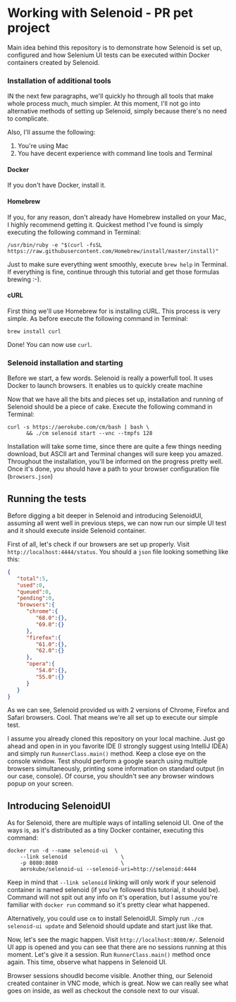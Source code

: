# Working with Selenoid - PR pet project

Main idea behind this repository is to demonstrate how Selenoid is set up, configured and how Selenium UI tests can be executed within Docker containers created by Selenoid.

### Installation of additional tools
IN the next few paragraphs, we'll quickly ho through all tools that make whole process much, much simpler. At this moment, I'll not go into alternative methods of setting up Selenoid, simply because there's no need to complicate.

Also, I'll assume the following:
1. You're using Mac
2. You have decent experience with command line tools and Terminal

#### Docker
If you don't have Docker, install it.

#### Homebrew
If you, for any reason, don't already have Homebrew installed on your Mac, I highly recommend getting it. Quickest method I've found is simply executing the following command in Terminal:
```
/usr/bin/ruby -e "$(curl -fsSL https://raw.githubusercontent.com/Homebrew/install/master/install)"
```
Just to make sure everything went smoothly, execute ``` brew help ``` in Terminal. If everything is fine, continue through this tutorial and get those formulas brewing :-).

#### cURL
First thing we'll use Homebrew for is installing cURL. This process is very simple. As before execute the following command in Terminal:
``` 
brew install curl 
```
Done! You can now use ```curl```.

### Selenoid installation and starting

Before we start, a few words. Selenoid is really a powerfull tool. It uses Docker to launch browsers. It enables us to quickly create machine 

Now that we have all the bits and pieces set up, installation and running of Selenoid should be a piece of cake. Execute the following command in Terminal:
```
curl -s https://aerokube.com/cm/bash | bash \
      && ./cm selenoid start --vnc --tmpfs 128
```
Installation will take some time, since there are quite a few things needing download, but ASCII art and Terminal changes will sure keep you amazed.
Throughout the installation, you'll be informed on the progress pretty well. Once it's done, you should have a path to your browser configuration file (```browsers.json```)

## Running the tests
Before digging a bit deeper in Selenoid and introducing SelenoidUI, assuming all went well in previous steps, we can now run our simple UI test and it should execute inside Selenoid container.

First of all, let's check if our browsers are set up properly. Visit ```http://localhost:4444/status```. You should a ```json``` file looking something like this:
```json
{  
   "total":5,
   "used":0,
   "queued":0,
   "pending":0,
   "browsers":{  
      "chrome":{  
         "68.0":{},
         "69.0":{}
      },
      "firefox":{  
         "61.0":{},
         "62.0":{}
      },
      "opera":{  
         "54.0":{},
         "55.0":{}
      }
   }
}
```
As we can see, Selenoid provided us with 2 versions of Chrome, Firefox and Safari browsers. Cool. That means we're all set up to execute our simple test.

I assume you already cloned this repository on your local machine. Just go ahead and open in in you favorite IDE (I strongly suggest using IntelliJ IDEA) and simply run ```RunnerClass.main()``` method. Keep a close eye on the console window.
Test should perform a google search using multiple browsers simultaneously, printing some information on standard output (in our case, console). Of course, you shouldn't see any browser windows popup on your screen.

## Introducing SelenoidUI
As for Selenoid, there are multiple ways of intalling selenoid UI. One of the ways is, as it's distributed as a tiny Docker container, executing this command:
```
docker run -d --name selenoid-ui  \
    --link selenoid                 \
    -p 8080:8080                    \
    aerokube/selenoid-ui --selenoid-uri=http://selenoid:4444
```
Keep in mind that ```--link selenoid``` linking will only work if your selenoid container is named selenoid (if you've followed this tutorial, it should be). Command will not spit out any info on it's operation, but I assume you're familiar with ```docker run``` command so it's pretty clear what happened.

Alternatively, you could use ```cm``` to install SelenoidUI. Simply run ```./cm selenoid-ui update``` and Selenoid should update and start just like that.

Now, let's see the magic happen. Visit ```http://localhost:8080/#/```. Selenoid UI app is opened and you can see that there are no sessions running at this moment. Let's give it a session. Run ```RunnerClass.main()``` method once again. This time, observe what happens in Selenoid UI.

Browser sessions shoudld become visible. Another thing, our Selenoid created container in VNC mode, which is great. Now we can really see what goes on inside, as well as checkout the console next to our visual.



